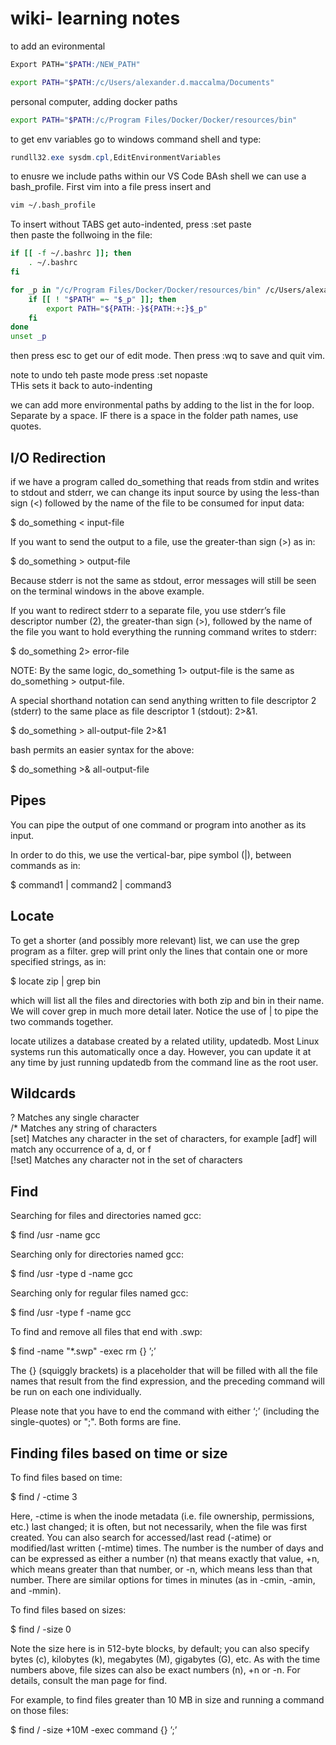 # wiki- learning notes


to add an evironmental
```bash
Export PATH="$PATH:/NEW_PATH"

export PATH="$PATH:/c/Users/alexander.d.maccalma/Documents"
```
personal computer, adding docker paths
```bash
export PATH="$PATH:/c/Program Files/Docker/Docker/resources/bin"
```
to get env variables go to windows command shell and type:  
```powershell
rundll32.exe sysdm.cpl,EditEnvironmentVariables
```  

to enusre we include paths within our VS Code BAsh shell we can use a bash_profile. First vim into a file press insert and 

```bash
vim ~/.bash_profile
```  
To insert without TABS get auto-indented, press :set paste  
then paste the follwoing in the file:  
```bash
if [[ -f ~/.bashrc ]]; then
    . ~/.bashrc
fi

for _p in "/c/Program Files/Docker/Docker/resources/bin" /c/Users/alexander.d.maccalma/Documents; do
    if [[ ! "$PATH" =~ "$_p" ]]; then
        export PATH="${PATH:-}${PATH:+:}$_p"
    fi
done
unset _p
```  
then press esc to get our of edit mode. Then press :wq to save and quit vim.  

note to undo teh paste mode press :set nopaste  
THis sets it back to auto-indenting

we can add more environmental paths by adding to the list in the for loop. Separate by a space. IF there is a space in the folder path names, use quotes. 

## I/O Redirection
if we have a program called do_something that reads from stdin and writes to stdout and stderr, we can change its input source by using the less-than sign (<) followed by the name of the file to be consumed for input data:

$ do_something < input-file

If you want to send the output to a file, use the greater-than sign (>) as in:

$ do_something > output-file

Because stderr is not the same as stdout, error messages will still be seen on the terminal windows in the above example.

If you want to redirect stderr to a separate file, you use stderr’s file descriptor number (2), the greater-than sign (>), followed by the name of the file you want to hold everything the running command writes to stderr:

$ do_something 2> error-file

NOTE: By the same logic, do_something 1> output-file is the same as do_something > output-file.

A special shorthand notation can send anything written to file descriptor 2 (stderr) to the same place as file descriptor 1 (stdout): 2>&1.

$ do_something > all-output-file 2>&1

bash permits an easier syntax for the above:

$ do_something >& all-output-file

## Pipes
You can pipe the output of one command or program into another as its input.

In order to do this, we use the vertical-bar, pipe symbol (|), between commands as in:
 
$ command1 | command2 | command3

## Locate  
To get a shorter (and possibly more relevant) list, we can use the grep program as a filter. grep will print only the lines that contain one or more specified strings, as in: 

$ locate zip | grep bin

which will list all the files and directories with both zip and bin in their name. We will cover grep in much more detail later. Notice the use of | to pipe the two commands together.

locate utilizes a database created by a related utility, updatedb. Most Linux systems run this automatically once a day. However, you can update it at any time by just running updatedb from the command line as the root user.

## Wildcards

? 	Matches any single character  
/*	Matches any string of characters  
[set]	Matches any character in the set of characters, for example [adf] will match any occurrence of a, d, or f  
[!set]	Matches any character not in the set of characters    

## Find  
Searching for files and directories named gcc:

$ find /usr -name gcc

Searching only for directories named gcc:

$ find /usr -type d -name gcc

Searching only for regular files named gcc:

$ find /usr -type f -name gcc  

To find and remove all files that end with .swp:

$ find -name "*.swp" -exec rm {} ’;’

The {} (squiggly brackets) is a placeholder that will be filled with all the file names that result from the find expression, and the preceding command will be run on each one individually.

Please note that you have to end the command with either ‘;’ (including the single-quotes) or "\;". Both forms are fine.  

## Finding files based on time or size  
To find files based on time:

$ find / -ctime 3

Here, -ctime is when the inode metadata (i.e. file ownership, permissions, etc.) last changed; it is often, but not necessarily, when the file was first created. You can also search for accessed/last read (-atime) or modified/last written (-mtime) times. The number is the number of days and can be expressed as either a number (n) that means exactly that value, +n, which means greater than that number, or -n, which means less than that number. There are similar options for times in minutes (as in -cmin, -amin, and -mmin).

To find files based on sizes:

$ find / -size 0

Note the size here is in 512-byte blocks, by default; you can also specify bytes (c), kilobytes (k), megabytes (M), gigabytes (G), etc. As with the time numbers above, file sizes can also be exact numbers (n), +n or -n. For details, consult the man page for find.

For example, to find files greater than 10 MB in size and running a command on those files:

$ find / -size +10M -exec command {} ’;’  








